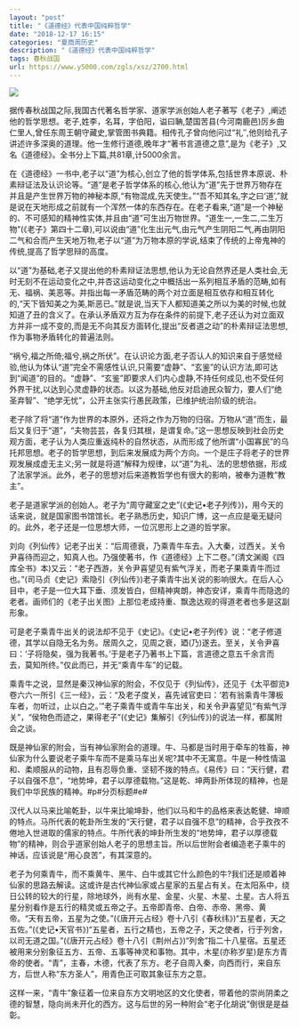 ```yaml
---
layout: "post"
title: "《道德经》代表中国纯粹哲学"
date: "2018-12-17 16:15"
categories: "夏商周历史"
description: "《道德经》代表中国纯粹哲学"
tags: 春秋战国
url: https://www.y5000.com/zgls/xsz/2700.html
---
```






![](https://img.y5000.com/uploads/allimg/160526/4-1605261623419E.jpg)

据传春秋战国之际,我国古代著名哲学家、道家学派创始人老子著写《老子》,阐述他的哲学思想。老子,姓李，名耳，字伯阳，谥曰聃,楚国苦县(今河南鹿邑)厉乡曲仁里人,曾任东周王朝守藏史,掌管图书典籍。相传孔子曾向他问过“礼″,他则给孔子讲述许多深奥的道理。他一生修行道德,晚年才“著书言道德之意”,是为《老子》,又名《道德经》。全书分上下篇,共81章,计5000余言。

在《道德经》一书中,老子以“道”为核心,创立了他的哲学体系,包括世界本原说、朴素辩证法及认识论等。“道”是老子哲学体系的核心,他认为“道”先于世界万物存在并且是产生世界万物的神秘本原,“有物混成,先天使生。”“吾不知其名,字之曰‘道’,”就是说在天地形成之前就有一个浑然一体的东西存在。在老子看来,“道”是一个神秘的、不可感知的精神性实体,并且由“道”可生出万物世界。“道生一,一生二,二生万物”(《老子》第四十二章),可以说由“道”化生出元气,由元气产生阴阳二气,再由阴阳二气和合而产生天地万物,老子以“道”为万物本原的学说,结束了传统的上帝鬼神的传统,提高了哲学思辩的高度。

以“道”为基础,老子又提出他的朴素辩证法思想,他认为无论自然界还是人类社会,无时无刻不在运动变化之中,并杏这运动变化之中概括出一系列相互矛盾的范畴,如有无、福祸、美恶等。并指出每一矛盾范畴的两个对立面是相互依存和相互转化的,“天下皆知美之为美,斯恶已。”就是说,当天下人都知道美之所以为美的时候,也就知道了丑的含义了。在承认矛盾双方互为存在条件的前提下,老子还认为对立面双方并非一成不变的,而是无不向其反方面转化,提出“反者道之动”的朴素辩证法思想,作为事物矛盾转化的普遍法则。

“祸兮,福之所倚;福兮,祸之所伏”。在认识论方面,老子否认人的知识来自于感觉经验,他认为体认“道”完全不需感性认识,只需要“虚静”、“玄鉴”的认识方法,即可达到“闻道”的目的。“虚静”、“玄鉴”即要求人们内心虚静,不持任何成见,也不受任何外界干扰,以达到心灵虚静的状态。以这为基础,他反对启迪民众智力，要人们“绝圣弃智”、“绝学无忧”，公开主张实行愚民政策，已维护统治阶级的统治。

老子除了将“道”作为世界的本原外，还将之作为万物的归宿。万物从“道”而生，最后又复归于“道”，“夫物芸芸，各复归其根，是谓复命。”这一思想反映到社会历史观方面，老子认为人类应重返纯朴的自然状态，从而形成了他所谓“小国寡民”的乌托邦思想。老子的哲学思想，到后来发展成为两个方向。一个是庄子将老子的世界观发展成虚无主义;另一就是将道”解释为规律，以“道”为礼、法的思想依据，形成了法家学派。此外，老子的思想对后来道教哲学也有很大的影响，被奉为道教“教主”。

老子是道家学派的创始人。老子为“周守藏室之史”(《史记•老子列传》)，用今天的话来说，就是国家图书馆馆长。老子熟悉历史，知识广博，这一点应是毫无疑问的。此外，老子还是一位思想大师，一位沉思形上之道的哲学家。

刘向《列仙传》记老子出关：“后周德衰，乃乘青牛车去。入大秦，过西关。关令尹喜待而迎之，知真人也。乃强使著书，作《道德经》上下二卷。”(清文渊阁《四库全书》本)又云：“老子西游，关令尹喜望见有紫气浮关，而老子果乘青牛而过也。”(司马贞《史记》索隐引《列仙传》)老子乘青牛出关说的影响很大。在后人心目中，老子是一位大耳下垂、须发皆白，但精神爽朗，神态安详，乘青牛而隐逸的老者。画师们的《老子出关图》上那位老成持重、飘逸达观的得道老者也多是这副形象。

可是老子乘青牛出关的说法却不见于《史记》。《史记•老子列传》说：“老子修道德，其学以自隐无名为务。居周久之，见周之衰，廼(乃)遂去。至关，关令尹喜曰：‘子将隐矣，强为我著书。’于是老子乃著书上下篇，言道德之意五千余言而去，莫知所终。”仅此而已，并无“乘青牛车”的记载。

乘青牛之说，显然是秦汉神仙家的附会，不仅见于《列仙传》，还见于《太平御览》卷六六一所引《三一经》，云：“及老子度关，喜先诫官吏曰：‘若有翁乘青牛薄板车者，勿听过，止以白之。’”老子乘青牛或青牛车出关，和关令尹喜望见“有紫气浮关”，“侯物色而迹之，果得老子”(《史记》集解引《列仙传》)的说法一样，都属附会之谈。

既是神仙家的附会，当有神仙家附会的道理。牛、马都是当时用于牵车的牲畜，神仙家为什么要说老子乘牛车而不是乘马车出关呢?其中不无寓意。牛是一种性情温和、柔顺服从的动物，且有忍辱负重、坚韧不拨的特点。《易传》曰：“天行健，君子以自强不息”，“地势坤，君子以厚德载物。”这是乾、坤两卦所体现的精神，也是我们中华民族的精神。#p#分页标题#e#

汉代人以马来比喻乾卦，以牛来比喻坤卦，他们以马和牛的品格来表达乾健、坤顺的特点。马所代表的乾卦所生发的“天行健，君子以自强不息”的精神，合乎孜孜不倦地入世进取的儒家的特点。牛所代表的坤卦所生发的“地势坤，君子以厚德载物”的精神，则合乎道家创始人老子的思想主旨。所以后世附会者编造老子乘牛的神话，应该说是“用心良苦”，有其深意的。

老子为何乘青牛，而不乘黄牛、黑牛、白牛或其它什么颜色的牛?我们还是顺着神仙家的思路去解读。这或许是古代神仙家或占星家的五星占有关。在太阳系中，绕日公转的较大的行星，除地球外，尚有水星、金星、火星、木星、土星。古人将五星分别看作是五行的精灵或五帝之子。五帝即青帝、白帝、赤帝、黑帝、黄帝。“天有五帝，五星为之使。”(《唐开元占经》卷十八引《春秋纬》)“五星者，天之五佐。”(《史记•天官书》)“五星者，五行之精也，五帝之子，天之使者，行于列舍，以司无道之国。”(《唐开元占经》卷十八引《荆州占》)“列舍”指二十八星宿。五星还被用来分别象征五方、五帝、五事等神灵和事物。其中，木星(亦称岁星)是东方青帝的使者。“青”，主春，木德，代表了东方。老子自周入秦，向西而行，来自东方，后世人称“东方圣人”，用青色正可取其象征东方之意。

这样一来，“青牛”象征着一位来自东方文明地区的文化使者，带着他的崇尚阴柔之德的智慧，隐向尚未开化的西方。这与后世的另一种附会“老子化胡说”倒很是是益彰。
